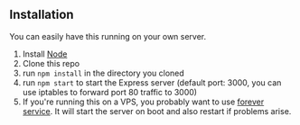 Installation
---
You can easily have this running on your own server.

1. Install [Node](https://nodejs.org/en/)
2. Clone this repo
3. run `npm install` in the directory you cloned
4. run `npm start` to start the Express server (default port: 3000, you can use iptables to forward port 80 traffic to 3000)
5. If you're running this on a VPS, you probably want to use [forever service](https://github.com/zapty/forever-service). It will start the server on boot and also restart if problems arise.